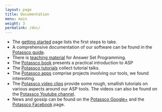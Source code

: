 ```yaml
---
layout: page
title: Documentation
menu: main
weight: 3
permalink: /doc/
---
```


* The [getting started](/doc/start/) page lists the first steps to take.
* A comprehensive documentation of our software can be found in the [Potassco guide](https://sourceforge.net/projects/potassco/files/guide/).
* There is [teaching material](/teaching/) for Answer Set Programming.
* The [Potassco book](/book/) presents a practical introduction to ASP
* The [Potassco tutorials](/doc/tutorials/) collect tutorial talks.
* The [Potassco apps](/doc/apps/) comprise projects involving our tools, we found interesting.
* The [Potassco video clips](/doc/videos/) provide some rough, smallish tutorials on various aspects around our ASP tools.
  The videos can also be found on the [Potassco Youtube channel](https://www.youtube.com/channel/UCnvoHDf9RqBJxKPSGdToLzA/feed).
* News and gossip can be found on the [Potassco Google+](https://plus.google.com/+Potassco-live) and the [Potassco Facebook](https://facebook.com/potassco/) page.
